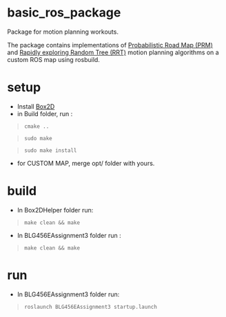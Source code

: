 basic_ros_package
=================

Package for motion planning workouts.

The package contains implementations of [Probabilistic Road Map (PRM)](http://www.isi.edu/robots/CS561/Lectures/Probabilisticpath.pdf) and [Rapidly exploring Random Tree (RRT)](http://en.wikipedia.org/wiki/Rapidly_exploring_random_tree) motion planning algorithms on a custom ROS map using rosbuild. 


setup
=================


 - Install [Box2D](https://code.google.com/p/box2d/downloads/list)
 - in Build folder, run :

 > `cmake ..`
 
 > `sudo make`
 
 > `sudo make install`

 - for CUSTOM MAP, merge opt/ folder with yours.

build
==================

 - In Box2DHelper folder run:

 > `make clean && make`

 - In BLG456EAssignment3 folder run :

 > `make clean && make`


run 
==================

 - In BLG456EAssignment3 folder run:

 > `roslaunch BLG456EAssignment3 startup.launch`
